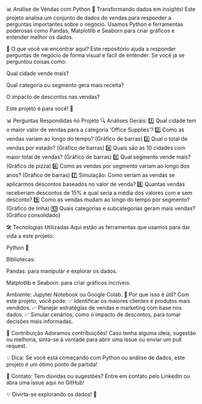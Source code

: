 📊 Análise de Vendas com Python
🎯 Transformando dados em insights! Este projeto analisa um conjunto de dados de vendas para responder a perguntas importantes sobre o negócio. Usamos Python e ferramentas poderosas como Pandas, Matplotlib e Seaborn para criar gráficos e entender melhor os dados.

📝 O que você vai encontrar aqui?
Este repositório ajuda a responder perguntas de negócio de forma visual e fácil de entender.
Se você já se perguntou coisas como:

Qual cidade vende mais?

Qual categoria ou segmento gera mais receita?

O impacto de descontos nas vendas?

Este projeto é para você! 🚀

📊 Perguntas Respondidas no Projeto
🔍 Análises Gerais:
1️⃣ Qual cidade tem o maior valor de vendas para a categoria 'Office Supplies'?
2️⃣ Como as vendas variam ao longo do tempo? (Gráfico de barras)
3️⃣ Qual o total de vendas por estado? (Gráfico de barras)
4️⃣ Quais são as 10 cidades com maior total de vendas? (Gráfico de barras)
5️⃣ Qual segmento vende mais? (Gráfico de pizza)
6️⃣ Como as vendas por segmento variam ao longo dos anos? (Gráfico de barras)
7️⃣ Simulação: Como seriam as vendas se aplicarmos descontos baseados no valor de venda?
8️⃣ Quantas vendas receberiam descontos de 15% e qual seria a média dos valores com e sem desconto?
9️⃣ Como as vendas mudam ao longo do tempo por segmento? (Gráfico de linha)
🔟 Quais categorias e subcategorias geram mais vendas? (Gráfico consolidado)

🛠️ Tecnologias Utilizadas
Aqui estão as ferramentas que usamos para dar vida a este projeto:

Python 🐍

Bibliotecas:

Pandas: para manipular e explorar os dados.

Matplotlib e Seaborn: para criar gráficos incríveis.

Ambiente: Jupyter Notebook ou Google Colab.
🌟 Por que isso é útil?
Com este projeto, você pode:
✅ Identificar os maiores clientes e produtos mais vendidos.
✅ Planejar estratégias de vendas e marketing com base nos dados.
✅ Simular cenários, como o impacto de descontos, para tomar decisões mais informadas.

🤝 Contribuição
Adoramos contribuições! Caso tenha alguma ideia, sugestão ou melhoria, sinta-se à vontade para abrir uma issue ou enviar um pull request.

💡 Dica: Se você está começando com Python ou análise de dados, este projeto é um ótimo ponto de partida!

📩 Contato: Tem dúvidas ou sugestões? Entre em contato pelo LinkedIn ou abra uma issue aqui no GitHub!

✨ Divirta-se explorando os dados! 🚀
